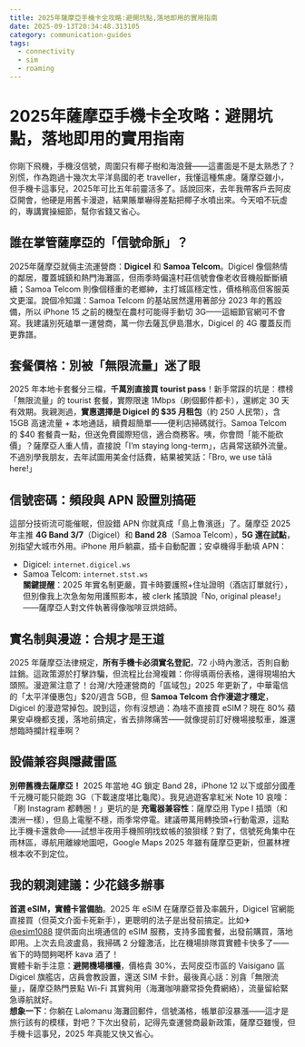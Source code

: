 ```yaml
---
title: 2025年薩摩亞手機卡全攻略:避開坑點,落地即用的實用指南
date: 2025-09-13T20:34:48.313105
category: communication-guides
tags:
  - connectivity
  - sim
  - roaming
---
```


# 2025年薩摩亞手機卡全攻略：避開坑點，落地即用的實用指南

你剛下飛機，手機沒信號，周圍只有椰子樹和海浪聲——這畫面是不是太熟悉了？別慌，作為跑過十幾次太平洋島國的老 traveller，我懂這種焦慮。薩摩亞雖小，但手機卡這事兒，2025年可比五年前靈活多了。話說回來，去年我帶客戶去阿皮亞開會，他硬是用舊卡漫遊，結果賬單嚇得差點把椰子水噴出來。今天咱不玩虛的，專講實操細節，幫你省錢又省心。

## 誰在掌管薩摩亞的「信號命脈」？
2025年薩摩亞就倆主流運營商：**Digicel** 和 **Samoa Telcom**。Digicel 像個熱情的鄰居，覆蓋城鎮和熱門海灘區，但雨季時偏遠村莊信號會像老收音機般斷斷續續；Samoa Telcom 則像個穩重的老鄉紳，主打城區穩定性，價格稍高但客服英文更溜。說個冷知識：Samoa Telcom 的基站居然還用著部分 2023 年的舊設備，所以 iPhone 15 之前的機型在農村可能得手動切 3G——這細節官網可不會寫。我建議別死磕單一運營商，萬一你去薩瓦伊島潛水，Digicel 的 4G 覆蓋反而更靠譜。

## 套餐價格：別被「無限流量」迷了眼
2025 年本地卡套餐分三檔，**千萬別直接買 tourist pass**！新手常踩的坑是：標榜「無限流量」的 tourist 套餐，實際限速 1Mbps（刷個郵件都卡），還綁定 30 天有效期。我親測過，**實惠選擇是 Digicel 的 $35 月租包**（約 250 人民幣），含 15GB 高速流量 + 本地通話，續費超簡單——便利店掃碼就行。Samoa Telcom 的 $40 套餐貴一點，但送免費國際短信，適合商務客。咦，你會問「能不能砍價」？薩摩亞人重人情，直接說「I’m staying long-term」，店員常送額外流量。不過別學我朋友，去年試圖用美金付話費，結果被笑話：「Bro, we use tālā here!」

## 信號密碼：頻段與 APN 設置別搞砸
這部分技術流可能催眠，但設錯 APN 你就真成「島上魯濱遜」了。薩摩亞 2025 年主推 **4G Band 3/7**（Digicel）和 **Band 28**（Samoa Telcom），**5G 還在試點**，別指望大城市外用。iPhone 用戶躺贏，插卡自動配置；安卓機得手動填 APN：  
- Digicel: `internet.digicel.ws`  
- Samoa Telcom: `internet.stst.ws`  
**關鍵提醒**：2025 年實名制更嚴，買卡時要護照+住址證明（酒店訂單就行），但別像我上次急匆匆用護照影本，被 clerk 搖頭說「No, original please!」——薩摩亞人對文件執著得像咖啡豆烘焙師。

## 實名制與漫遊：合規才是王道
2025 年薩摩亞法律規定，**所有手機卡必須實名登記**，72 小時內激活，否則自動註銷。這政策源於打擊詐騙，但流程比台灣複雜：你得填兩份表格，還得現場拍大頭照。漫遊黨注意了！台灣/大陸運營商的「區域包」2025 年更新了，中華電信的「太平洋優惠包」$20/週含 5GB，但 **Samoa Telcom 合作漫遊才穩定**，Digicel 的漫遊常掉包。說到這，你有沒想過：為啥不直接買 eSIM？現在 80% 蘋果安卓機都支援，落地前搞定，省去排隊痛苦——就像提前訂好機場接駁車，誰還想臨時攔計程車啊？

## 設備兼容與隱藏雷區
**別帶舊機去薩摩亞！** 2025 年當地 4G 鎖定 Band 28，iPhone 12 以下或部分國產千元機可能只能跑 3G（下載速度堪比龜爬）。我見過遊客拿紅米 Note 10 哀嚎：「刷 Instagram 都轉圈！」更坑的是 **充電器兼容性**：薩摩亞用 Type I 插頭（和澳洲一樣），但島上電壓不穩，雨季常停電。建議帶萬用轉換頭+行動電源，這點比手機卡還救命——試想半夜用手機照明找蚊帳的狼狽樣？對了，信號死角集中在雨林區，導航用離線地圖吧，Google Maps 2025 年雖有薩摩亞更新，但叢林裡根本收不到定位。

## 我的親測建議：少花錢多辦事
**首選 eSIM，實體卡當備胎**。2025 年 eSIM 在薩摩亞普及率飆升，Digicel 官網能直接買（但英文介面卡死新手），更聰明的法子是出發前搞定。比如✈ [@esim1088](https://t.me/s/esim1088) 提供面向出境通信的 eSIM 服務，支持多國套餐，出發前購買，落地即用。上次去烏波盧島，我掃碼 2 分鐘激活，比在機場排隊買實體卡快多了——省下的時間夠喝杯 kava 酒了！  
實體卡新手注意：**避開機場櫃檯**，價格貴 30%，去阿皮亞市區的 Vaisigano 區 Digicel 旗艦店，店員會教設置，還送 SIM 卡針。最後真心話：別貪「無限流量」，薩摩亞熱門景點 Wi-Fi 其實夠用（海灘咖啡廳常掛免費網絡），流量留給緊急導航就好。  
**想象一下**：你躺在 Lalomanu 海灘回郵件，信號滿格，帳單卻沒暴漲——這才是旅行該有的模樣，對吧？下次出發前，記得先查運營商最新政策，薩摩亞雖慢，但手機卡這事兒，2025 年真能又快又省心。